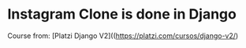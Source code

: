 # Instagram Clone is done in Django

Course from: [Platzi Django V2]((https://platzi.com/cursos/django-v2/)
